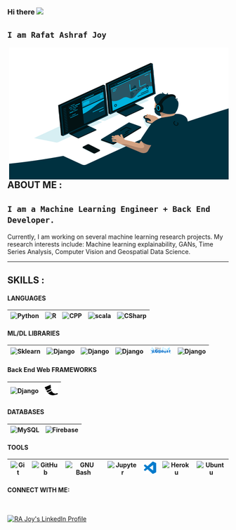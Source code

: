 ### Hi there <img src="https://media.giphy.com/media/hvRJCLFzcasrR4ia7z/giphy.gif" width="25px">

## `I am Rafat Ashraf Joy`

<img  align='right' alt="GIF" src="https://github.com/rajoy99/rajoy99/blob/main/ambidextrous.gif" width="500" height="300"/>

## ABOUT ME :

## `I am a Machine Learning Engineer + Back End Developer.`


Currently, I am working on several machine learning research projects. My research interests include: Machine learning explainability, GANs, Time Series Analysis, Computer Vision and Geospatial Data Science.
<!--
I'm a full-stack software engineer working with **Python**, **Django**, **Vue.js**, **Docker**.
-->

---
## SKILLS :

#### LANGUAGES
<img alt="Python" width="45px" src="https://github.com/abranhe/programming-languages-logos/blob/master/src/python/python.svg"/>|<img alt="R" width="50px" src="https://github.com/abranhe/programming-languages-logos/blob/master/src/r/r.svg"/>|<img alt="CPP" width="50px" src="https://github.com/abranhe/programming-languages-logos/blob/master/src/cpp/cpp_128x128.png"/>|<img alt="scala" width="30px" src="https://github.com/kaeawc/scala-logo/blob/master/img/logo.svg"/>|<img alt="CSharp" width="50px" src="https://github.com/abranhe/programming-languages-logos/blob/master/src/csharp/csharp.svg"/>
|--|--|--|--|--|
 
<!--
![Python](https://img.shields.io/badge/-Python-%233776AB?style=flat-square&logo=Python&logoColor=ffffff)
![HTML5](https://img.shields.io/badge/-HTML5-%23E44D27?style=flat-square&logo=html5&logoColor=ffffff)
![CSS3](https://img.shields.io/badge/-CSS3-%231572B6?style=flat-square&logo=css3)
![JavaScript](https://img.shields.io/badge/-JavaScript-%23F7DF1C?style=flat-square&logo=javascript&logoColor=000000&labelColor=%23F7DF1C&color=%23FFCE5A)
![Java](https://img.shields.io/badge/-Java-%23007396?style=flat-square&logo=Java)
![C](https://img.shields.io/badge/-C-%23A8B9CC?style=flat-square&logo=C&logoColor=%23222222)
-->

#### ML/DL LIBRARIES
<img alt="Sklearn" width="50px" src="https://upload.wikimedia.org/wikipedia/commons/0/05/Scikit_learn_logo_small.svg"/>|<img alt="Django" width="30px" src="https://github.com/valohai/ml-logos/blob/master/tensorflow-tf.svg"/>|<img alt="Django" width="30px" src="https://upload.wikimedia.org/wikipedia/commons/a/ae/Keras_logo.svg"/>|<img alt="Django" width="30px" src="https://upload.wikimedia.org/wikipedia/commons/c/cc/CatBoostLogo.png"/>|<img alt="Django" width="50px" src="https://raw.githubusercontent.com/dmlc/dmlc.github.io/master/img/logo-m/xgboost.png"/>|<img alt="Django" width="30px" src="https://upload.wikimedia.org/wikipedia/commons/1/10/PyTorch_logo_icon.svg"/>
|--|--|--|--|--|--|


#### Back End Web FRAMEWORKS
<img alt="Django" width="30px" src="https://raw.githubusercontent.com/simple-icons/simple-icons/develop/icons/django.svg"/>|<img alt="Flask" width="30px" src="https://raw.githubusercontent.com/simple-icons/simple-icons/develop/icons/flask.svg"/>
|--|--|


#### DATABASES
<img alt="MySQL" width="50px" src="https://upload.wikimedia.org/wikipedia/de/d/dd/MySQL_logo.svg"/>|<img alt="Firebase" width="50px" src="https://github.com/mongodb-js/leaf/blob/master/dist/mongodb-leaf_256x256.png"/>
|--|--|

#### TOOLS
<img alt="Git" width="30px" src="https://raw.githubusercontent.com/simple-icons/simple-icons/develop/icons/git.svg"/>|<img alt="GitHub" width="30px" src="https://raw.githubusercontent.com/simple-icons/simple-icons/develop/icons/github.svg"/>|<img alt="GNU Bash" width="30px" src="https://raw.githubusercontent.com/simple-icons/simple-icons/develop/icons/gnubash.svg"/>|<img alt="Jupyter" width="30px" src="https://raw.githubusercontent.com/simple-icons/simple-icons/develop/icons/jupyter.svg"/>|<img alt="VSCode" width="30px" src="https://raw.githubusercontent.com/simple-icons/simple-icons/develop/icons/visualstudiocode.svg"/>|<img alt="Heroku" width="30px" src="https://raw.githubusercontent.com/simple-icons/simple-icons/develop/icons/heroku.svg"/>|<img alt="Ubuntu" width="30px" src="https://raw.githubusercontent.com/simple-icons/simple-icons/develop/icons/ubuntu.svg"/>
|--|--|--|--|--|--|--|




#### CONNECT WITH ME:
</br>
<p align="left">
<a href="https://www.linkedin.com/in/rajoy99" target="_blank"><img src="https://cdn.jsdelivr.net/npm/simple-icons@v3/icons/linkedin.svg" alt="RA Joy's LinkedIn Profile" height="30" width="30"></a>&nbsp;&nbsp;&nbsp;  
</p> 










<!--
**rajoy99/rajoy99** is a ✨ _special_ ✨ repository because its `README.md` (this file) appears on your GitHub profile.

Here are some ideas to get you started:

- 🔭 I’m currently working on ...
- 🌱 I’m currently learning ...
- 👯 I’m looking to collaborate on ...
- 🤔 I’m looking for help with ...
- 💬 Ask me about ...
- 📫 How to reach me: ...
- 😄 Pronouns: ...
- ⚡ Fun fact: ...
--
